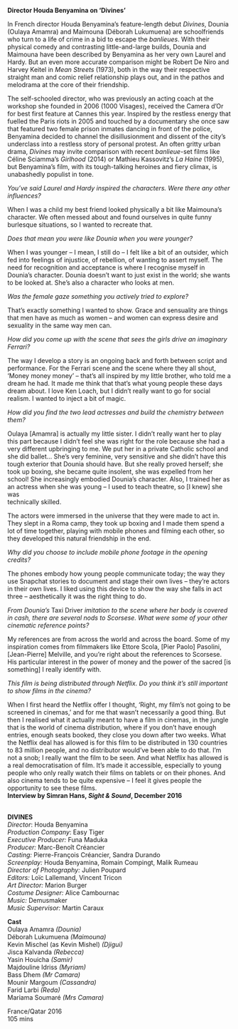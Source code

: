 

**Director Houda Benyamina on ‘Divines’**

In French director Houda Benyamina’s feature-length debut _Divines_, Dounia (Oulaya Amamra) and Maimouna (Déborah Lukumuena) are schoolfriends who turn to a life of crime in a bid to escape the _banlieues_. With their physical comedy and contrasting little-and-large builds, Dounia and Maimouna have been described by Benyamina as her very own Laurel and Hardy. But an even more accurate comparison might be Robert De Niro and Harvey Keitel in _Mean Streets_ (1973), both in the way their respective straight man and comic relief relationship plays out, and in the pathos and melodrama at the core of their friendship.

The self-schooled director, who was previously an acting coach at the workshop she founded in 2006 (1000 Visages), received the Camera d’Or for best first feature at Cannes this year. Inspired by the restless energy that fuelled the Paris riots in 2005 and touched by a documentary she once saw that featured two female prison inmates dancing in front of the police, Benyamina decided to channel the disillusionment and dissent of the city’s underclass into a restless story of personal protest. An often gritty urban drama, _Divines_ may invite comparison with recent _banlieue_-set films like Céline Sciamma’s _Girlhood_ (2014) or Mathieu Kassovitz’s _La Haine_ (1995), but Benyamina’s film, with its tough-talking heroines and fiery climax, is unabashedly populist in tone.

_You’ve said Laurel and Hardy inspired the characters. Were there any  other influences?_

When I was a child my best friend looked physically a bit like Maimouna’s character. We often messed about and found ourselves in quite funny burlesque situations, so I wanted to recreate that.

_Does that mean you were like Dounia when you were younger?_

When I was younger – I mean, I still do – I felt like a bit of an outsider, which fed into feelings of injustice, of rebellion, of wanting to assert myself. The need for recognition and acceptance is where I recognise myself in Dounia’s character. Dounia doesn’t want to just exist in the world; she wants to be looked at. She’s also a character who looks at men.

_Was the female gaze something you actively tried to explore?_

That’s exactly something I wanted to show. Grace and sensuality are things that men have as much as women – and women can express desire and sexuality in the same way men can.

_How did you come up with the scene that sees the girls drive an  imaginary Ferrari?_

The way I develop a story is an ongoing back and forth between script and performance. For the Ferrari scene and the scene where they all shout, ‘Money money money’ – that’s all inspired by my little brother, who told me a dream he had. It made me think that that’s what young people these days dream about.  I love Ken Loach, but I didn’t really want to go for social realism. I wanted to inject a bit of magic.

_How did you find the two lead actresses and build the chemistry  between them?_

Oulaya [Amamra] is actually my little sister. I didn’t really want her to play this part because I didn’t feel she was right for the role because she had a very different upbringing to me. We put her in a private Catholic school and she did ballet… She’s very feminine, very sensitive and she didn’t have this tough exterior that Dounia should have. But she really proved herself; she took up boxing, she became quite insolent, she was expelled from her school! She increasingly embodied Dounia’s character. Also, I trained her as an actress when she was young – I used to teach theatre, so [I knew] she was  
technically skilled.

The actors were immersed in the universe that they were made to act in. They slept in a Roma camp, they took up boxing and I made them spend a lot of time together, playing with mobile phones and filming each other, so they developed this natural friendship in the end.

_Why did you choose to include mobile phone footage in the opening credits?_

The phones embody how young people communicate today; the way they use Snapchat stories to document and stage their own lives – they’re actors in their own lives. I liked using this device to show the way she falls in act three – aesthetically it was the right thing to do.

_From Dounia’s_ Taxi Driver _imitation to the scene where her body is covered in cash, there are several nods to Scorsese. What were some of your other cinematic reference points?_

My references are from across the world and across the board. Some of my inspiration comes from filmmakers like Ettore Scola, [Pier Paolo] Pasolini, [Jean-Pierre] Melville, and you’re right about the references to Scorsese. His particular interest in the power of money and the power of the sacred [is something] I really identify with.

_This film is being distributed through Netflix. Do you think it’s still important to show films in the cinema?_

When I first heard the Netflix offer I thought, ‘Right, my film’s not going to be screened in cinemas,’ and for me that wasn’t necessarily a good thing. But then I realised what it actually meant to have a film in cinemas, in the jungle that is the world of cinema distribution, where if you don’t have enough entries, enough seats booked, they close you down after two weeks. What the Netflix deal has allowed is for this film to be distributed in 130 countries to 83 million people, and no distributor would’ve been able to do that. I’m not a snob; I really want the film to be seen. And what Netflix has allowed is a real democratisation of film. It’s made it accessible, especially to young people who only really watch their films on tablets or on their phones. And also cinema tends to be quite expensive – I feel it gives people the opportunity to see these films.  
**Interview by Simran Hans, _Sight & Sound_, December 2016**
<br><br>

**DIVINES**  
_Director_: Houda Benyamina  
_Production Company_: Easy Tiger<br>
_Executive Producer:_ Funa Maduka<br>
_Producer:_ Marc-Benoît Créancier<br>
_Casting:_ Pierre-François Créancier,  Sandra Durando<br>
_Screenplay:_ Houda Benyamina, Romain Compingt, Malik Rumeau<br>
_Director of Photography:_ Julien Poupard<br>
_Editors:_ Loïc Lallemand, Vincent Tricon<br>
_Art Director:_ Marion Burger<br>
_Costume Designer:_ Alice Cambournac<br>
_Music:_ Demusmaker<br>
_Music Supervisor:_ Martin Caraux<br>

**Cast**<br>
Oulaya Amamra _(Dounia)_  
Déborah Lukumuena _(Maimouna)_  
Kevin Mischel (as Kevin Mishel) _(Djigui)_  
Jisca Kalvanda _(Rebecca)_  
Yasin Houicha _(Samir)_  
Majdouline Idriss _(Myriam)_<br>
Bass Dhem _(Mr Camara)_<br>
Mounir Margoum _(Cassandra)_<br>
Farid Larbi _(Reda)_<br>
Mariama Soumaré _(Mrs Camara)_<br>

France/Qatar 2016<br>
105 mins<br>
<br>


<!--stackedit_data:
eyJoaXN0b3J5IjpbMTMxMjQzMzAyXX0=
-->